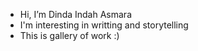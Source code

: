 - Hi, I’m Dinda Indah Asmara
- I'm interesting in writting and storytelling
- This is gallery of work :)
<!---
dindain/dindain is a ✨ special ✨ repository because its `README.md` (this file) appears on your GitHub profile.
You can click the Preview link to take a look at your changes.
--->
